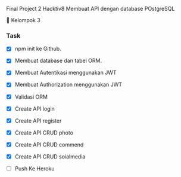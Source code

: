 Final Project 2 Hacktiv8
Membuat API dengan database POstgreSQL

🌱 Kelompok 3

### Task
- [X] npm init ke Github.
- [x] Membuat database dan tabel ORM.
- [X] Membuat Autentikasi menggunakan JWT
- [x] Membuat Authorization menggunakan JWT
- [x] Validasi ORM
- [x] Create API login
- [x] Create API register
- [x] Create API CRUD photo
- [x] Create API CRUD commend
- [x] Create API CRUD soialmedia
- [ ] Push Ke Heroku

